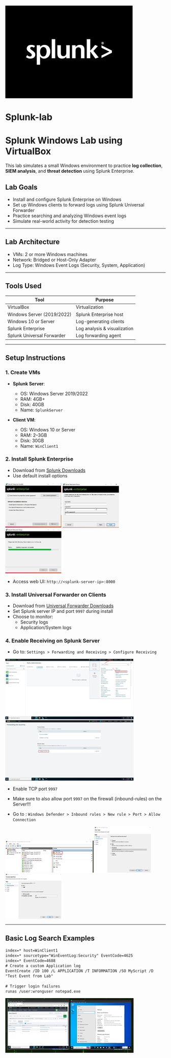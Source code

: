 ![image alt](splunk-white-black-bg.png)

# Splunk-lab

#  Splunk Windows Lab using VirtualBox

This lab simulates a small Windows environment to practice **log collection**, **SIEM analysis**, and **threat detection** using Splunk Enterprise.

##  Lab Goals
- Install and configure Splunk Enterprise on Windows
- Set up Windows clients to forward logs using Splunk Universal Forwarder
- Practice searching and analyzing Windows event logs
- Simulate real-world activity for detection testing

---

##  Lab Architecture


- VMs: 2 or more Windows machines
- Network: Bridged or Host-Only Adapter
- Log Type: Windows Event Logs (Security, System, Application)

---

##  Tools Used

| Tool                    | Purpose                          |
|-------------------------|----------------------------------|
| VirtualBox              | Virtualization                   |
| Windows Server (2019/2022) | Splunk Enterprise host         |
| Windows 10 or Server    | Log-generating clients           |
| Splunk Enterprise       | Log analysis & visualization     |
| Splunk Universal Forwarder | Log forwarding agent           |

---

##  Setup Instructions

### 1. Create VMs

- **Splunk Server**:
  - OS: Windows Server 2019/2022
  - RAM: 4GB+
  - Disk: 40GB
  - Name: `SplunkServer`

- **Client VM**:
  - OS: Windows 10 or Server
  - RAM: 2–3GB
  - Disk: 30GB
  - Name: `WinClient1`

### 2. Install Splunk Enterprise

- Download from [Splunk Downloads](https://www.splunk.com/en_us/download/splunk-enterprise.html)
- Use default install options

<img src="2025-06-18 20_18_06-Window.png" height="35%" width="35%" alt="Disk Sanitization Steps"/>
<img src="2025-06-18 20_18_37-Window.png" height="35%" width="35%" alt="Disk Sanitization Steps"/>
<img src="2025-06-18 20_19_28-Window.png" height="35%" width="35%" alt="Disk Sanitization Steps"/>

- Access web UI: `http://<splunk-server-ip>:8000`

### 3. Install Universal Forwarder on Clients

- Download from [Universal Forwarder Downloads](https://www.splunk.com/en_us/download/universal-forwarder.html)
- Set Splunk server IP and port `9997` during install
- Choose to monitor:
  - Security logs
  - Application/System logs

### 4. Enable Receiving on Splunk Server

- Go to: `Settings > Forwarding and Receiving > Configure Receiving`

<img src="2025-06-19 14_20_46-Window.png" height="80%" width="80%" alt="Disk Sanitization Steps"/>
<img src="2025-06-19 14_21_09-Window.png" height="80%" width="80%" alt="Disk Sanitization Steps"/>

  
- Enable TCP port `9997`

- Make sure to also allow port `9997` on the firewall (inbound-rules) on the Server!!!
- Go to : `Windows Defender > Inbound rules > New rule > Port > Allow Connection `

<img src="2025-06-21 09_45_47-Settings.png" height="55%" width="55%" alt="Disk Sanitization Steps"/>
<img src="2025-06-21 09_46_38-New Inbound Rule Wizard.png" height="35%" width="35%" alt="Disk Sanitization Steps"/>
<img src="2025-06-21 09_47_07-New Inbound Rule Wizard.png" height="35%" width="35%" alt="Disk Sanitization Steps"/>

---

##  Basic Log Search Examples

```spl
index=* host=WinClient1
index=* sourcetype="WinEventLog:Security" EventCode=4625
index=* EventCode=4688
# Create a custom Application log
EventCreate /ID 100 /L APPLICATION /T INFORMATION /SO MyScript /D "Test Event from Lab"

# Trigger login failures
runas /user:wronguser notepad.exe

```

<img src="2025-06-19 17_49_15-Settings.png" height="80%" width="80%" alt="Disk Sanitization Steps"/>
